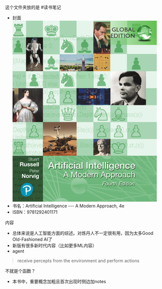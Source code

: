 这个文件夹放的是 #读书笔记
- 封面![](cover.png)
- 书名：Artificial Intelligence --- A Modern Approach, 4e
- ISBN：9781292401171

内容
- 总体来说是人工智能方面的综述。对炼丹人不一定很有用，因为太多Good Old-Fashioned AI了
- 新版有很多新时代内容（比如更多ML内容）
- agent
> receive percepts from the environment and perform actions

不就是个函数？
- 本书中，重要概念加粗且首次出现时侧边加notes